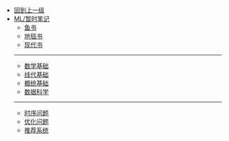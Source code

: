 - [回到上一级](ML/)
- [ML/暂时笔记](ML/tmp_note/)
  - [鱼书](ML/tmp_note/鱼书)
  - [地毯书](ML/tmp_note/地毯书)
  - [现代书](ML/tmp_note/现代书)
  - ---
  - [数学基础](ML/tmp_note/math)
  - [线代基础](ML/tmp_note/math-LA)
  - [概统基础](ML/tmp_note/math-ST)
  - [数据科学](ML/tmp_note/数据科学)
  - ---
  - [时序问题](ML/tmp_note/时序问题)
  - [优化问题](ML/tmp_note/优化问题)
  - [推荐系统](ML/tmp_note/推荐系统)